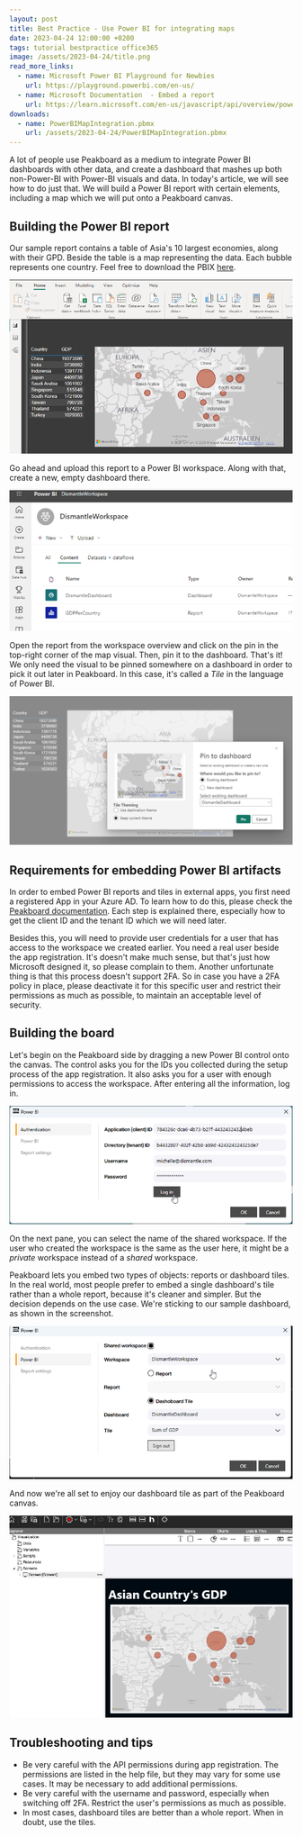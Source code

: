```yaml
---
layout: post
title: Best Practice - Use Power BI for integrating maps
date: 2023-04-24 12:00:00 +0200
tags: tutorial bestpractice office365
image: /assets/2023-04-24/title.png
read_more_links:
  - name: Microsoft Power BI Playground for Newbies
    url: https://playground.powerbi.com/en-us/
  - name: Microsoft Documentation  - Embed a report
    url: https://learn.microsoft.com/en-us/javascript/api/overview/powerbi/embed-report
downloads:
  - name: PowerBIMapIntegration.pbmx
    url: /assets/2023-04-24/PowerBIMapIntegration.pbmx
---
```

A lot of people use Peakboard as a medium to integrate Power BI dashboards with other data, and create a dashboard that mashes up both non-Power-BI with Power-BI visuals and data. In today's article, we will see how to do just that. We will build a Power BI report with certain elements, including a map which we will put onto a Peakboard canvas.

## Building the Power BI report

Our sample report contains a table of Asia's 10 largest economies, along with their GPD. Beside the table is a map representing the data. Each bubble represents one country. Feel free to download the PBIX [here](/assets/2023-04-24/GDPPerCountry.pbix).

![image](/assets/2023-04-24/010.png)

Go ahead and upload this report to a Power BI workspace. Along with that, create a new, empty dashboard there.

![image](/assets/2023-04-24/020.png)

Open the report from the workspace overview and click on the pin in the top-right corner of the map visual. Then, pin it to the dashboard. That's it! We only need the visual to be pinned somewhere on a dashboard in order to pick it out later in Peakboard. In this case, it's called a _Tile_ in the language of Power BI.

![image](/assets/2023-04-24/025.png)

## Requirements for embedding Power BI artifacts

In order to embed Power BI reports and tiles in external apps, you first need a registered App in your Azure AD. To learn how to do this, please check the [Peakboard documentation](https://help.peakboard.com/controls/Extended/en-power-bi.html). Each step is explained there, especially how to get the client ID and the tenant ID which we will need later.

Besides this, you will need to provide user credentials for a user that has access to the workspace we created earlier.
You need a real user beside the app registration. It's doesn't make much sense, but that's just how Microsoft designed it, so please complain to them. Another unfortunate thing is that this process doesn't support 2FA. So in case you have a 2FA policy in place, please deactivate it for this specific user and restrict their permissions as much as possible, to maintain an acceptable level of security.

## Building the board

Let's begin on the Peakboard side by dragging a new Power BI control onto the canvas. The control asks you for the IDs you collected during the setup process of the app registration. It also asks you for a user with enough permissions to access the workspace. After entering all the information, log in.

![image](/assets/2023-04-24/030.png)

On the next pane, you can select the name of the shared workspace. If the user who created the workspace is the same as the user here, it might be a _private_ workspace instead of a _shared_ workspace.

Peakboard lets you embed two types of objects: reports or dashboard tiles. In the real world, most people prefer to embed a single dashboard's tile rather than a whole report, because it's cleaner and simpler. But the decision depends on the use case. We're sticking to our sample dashboard, as shown in the screenshot.

![image](/assets/2023-04-24/040.png)

And now we're all set to enjoy our dashboard tile as part of the Peakboard canvas.

![image](/assets/2023-04-24/050.png)

## Troubleshooting and tips

- Be very careful with the API permissions during app registration. The permissions are listed in the help file, but they may vary for some use cases. It may be necessary to add additional permissions.
- Be very careful with the username and password, especially when switching off 2FA. Restrict the user's permissions as much as possible.
- In most cases, dashboard tiles are better than a whole report. When in doubt, use the tiles.

